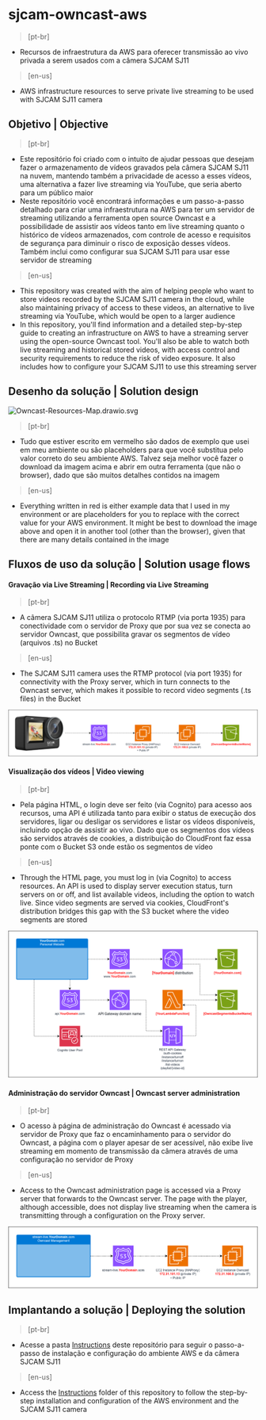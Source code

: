 # sjcam-owncast-aws
> [pt-br]
- Recursos de infraestrutura da AWS para oferecer transmissão ao vivo privada a serem usados com a câmera SJCAM SJ11

> [en-us]
- AWS infrastructure resources to serve private live streaming to be used with SJCAM SJ11 camera

## Objetivo | Objective
> [pt-br]
- Este repositório foi criado com o intuito de ajudar pessoas que desejam fazer o armazenamento de vídeos gravados pela câmera SJCAM SJ11 na nuvem, mantendo também a privacidade de acesso a esses vídeos, uma alternativa a fazer live streaming via YouTube, que seria aberto para um público maior
- Neste repositório você encontrará informações e um passo-a-passo detalhado para criar uma infraestrutura na AWS para ter um servidor de streaming utilizando a ferramenta open source Owncast e a possibilidade de assistir aos vídeos tanto em live streaming quanto o histórico de vídeos armazenados, com controle de acesso e requisitos de segurança para diminuir o risco de exposição desses vídeos. Também inclui como configurar sua SJCAM SJ11 para usar esse servidor de streaming

> [en-us]
- This repository was created with the aim of helping people who want to store videos recorded by the SJCAM SJ11 camera in the cloud, while also maintaining privacy of access to these videos, an alternative to live streaming via YouTube, which would be open to a larger audience
- In this repository, you'll find information and a detailed step-by-step guide to creating an infrastructure on AWS to have a streaming server using the open-source Owncast tool. You'll also be able to watch both live streaming and historical stored videos, with access control and security requirements to reduce the risk of video exposure. It also includes how to configure your SJCAM SJ11 to use this streaming server

## Desenho da solução | Solution design
![Owncast-Resources-Map.drawio.svg](/Images/Owncast-Resources-Map.drawio.svg)

> [pt-br]
- Tudo que estiver escrito em vermelho são dados de exemplo que usei em meu ambiente ou são placeholders para que você substitua pelo valor correto do seu ambiente AWS. Talvez seja melhor você fazer o download da imagem acima e abrir em outra ferramenta (que não o browser), dado que são muitos detalhes contidos na imagem

> [en-us]
- Everything written in red is either example data that I used in my environment or are placeholders for you to replace with the correct value for your AWS environment. It might be best to download the image above and open it in another tool (other than the browser), given that there are many details contained in the image

## Fluxos de uso da solução | Solution usage flows
#### Gravação via Live Streaming | Recording via Live Streaming
> [pt-br]
- A câmera SJCAM SJ11 utiliza o protocolo RTMP (via porta 1935) para conectividade com o servidor de Proxy que por sua vez se conecta ao servidor Owncast, que possibilita gravar os segmentos de vídeo (arquivos .ts) no Bucket

> [en-us]
- The SJCAM SJ11 camera uses the RTMP protocol (via port 1935) for connectivity with the Proxy server, which in turn connects to the Owncast server, which makes it possible to record video segments (.ts files) in the Bucket

![Owncast-Camera.drawio.svg](/Images/Owncast-Camera.drawio.svg)

#### Visualização dos vídeos | Video viewing
> [pt-br]
- Pela página HTML, o login deve ser feito (via Cognito) para acesso aos recursos, uma API é utilizada tanto para exibir o status de execução dos servidores, ligar ou desligar os servidores e listar os vídeos disponíveis, incluindo opção de assistir ao vivo. Dado que os segmentos dos vídeos são servidos através de cookies, a distribuição do CloudFront faz essa ponte com o Bucket S3 onde estão os segmentos de vídeo

> [en-us]
- Through the HTML page, you must log in (via Cognito) to access resources. An API is used to display server execution status, turn servers on or off, and list available videos, including the option to watch live. Since video segments are served via cookies, CloudFront's distribution bridges this gap with the S3 bucket where the video segments are stored

![Owncast-VideoPlayer.drawio.svg](/Images/Owncast-VideoPlayer.drawio.svg)

#### Administração do servidor Owncast | Owncast server administration
> [pt-br]
- O acesso à página de administração do Owncast é acessado via servidor de Proxy que faz o encaminhamento para o servidor do Owncast, a página com o player apesar de ser acessível, não exibe live streaming em momento de transmissão da câmera através de uma configuração no servidor de Proxy

> [en-us]
- Access to the Owncast administration page is accessed via a Proxy server that forwards to the Owncast server. The page with the player, although accessible, does not display live streaming when the camera is transmitting through a configuration on the Proxy server.

![Owncast-Administration.drawio.svg](/Images/Owncast-Administration.drawio.svg)

## Implantando a solução | Deploying the solution
> [pt-br]
- Acesse a pasta [Instructions](Instructions/README.md) deste repositório para seguir o passo-a-passo de instalação e configuração do ambiente AWS e da câmera SJCAM SJ11

> [en-us]
- Access the [Instructions](Instructions/README.md) folder of this repository to follow the step-by-step installation and configuration of the AWS environment and the SJCAM SJ11 camera